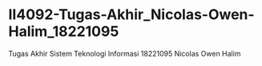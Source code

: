 # II4092-Tugas-Akhir_Nicolas-Owen-Halim_18221095
Tugas Akhir Sistem Teknologi Informasi 18221095 Nicolas Owen Halim
